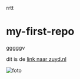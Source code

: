 rrtt
# my-first-repo
gggggv

dit is de [link naar zuyd.nl](https://zuyd.nl)

![foto](IMG_20250213_113529.jpg)

